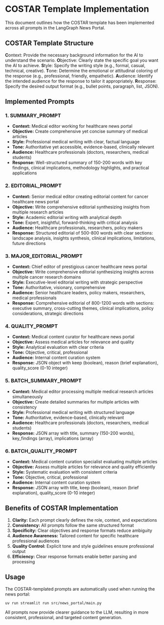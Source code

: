 # COSTAR Template Implementation

This document outlines how the COSTAR template has been implemented across all prompts in the LangGraph News Portal.

## COSTAR Template Structure

**C**ontext: Provide the necessary background information for the AI to understand the scenario.
**O**bjective: Clearly state the specific goal you want the AI to achieve.
**S**tyle: Specify the writing style (e.g., formal, casual, technical, creative).
**T**one: Determine the emotional or attitudinal coloring of the response (e.g., professional, friendly, empathetic).
**A**udience: Identify the intended audience for the response to tailor it appropriately.
**R**esponse: Specify the desired output format (e.g., bullet points, paragraph, list, JSON).

## Implemented Prompts

### 1. SUMMARY_PROMPT
- **Context:** Medical editor working for healthcare news portal
- **Objective:** Create comprehensive yet concise summary of medical articles
- **Style:** Professional medical writing with clear, factual language
- **Tone:** Authoritative yet accessible, evidence-based, clinically relevant
- **Audience:** Healthcare professionals (doctors, researchers, medical students)
- **Response:** Well-structured summary of 150-200 words with key findings, clinical implications, methodology highlights, and practical applications

### 2. EDITORIAL_PROMPT
- **Context:** Senior medical editor creating editorial content for cancer healthcare news portal
- **Objective:** Write comprehensive editorial synthesizing insights from multiple research articles
- **Style:** Academic editorial writing with analytical depth
- **Tone:** Expert, insightful, forward-thinking with critical analysis
- **Audience:** Healthcare professionals, researchers, policy makers
- **Response:** Structured editorial of 500-800 words with clear sections: landscape analysis, insights synthesis, clinical implications, limitations, future directions

### 3. MAJOR_EDITORIAL_PROMPT
- **Context:** Chief editor of prestigious cancer healthcare news portal
- **Objective:** Write comprehensive editorial synthesizing insights across multiple cancer research domains
- **Style:** Executive-level editorial writing with strategic perspective
- **Tone:** Authoritative, visionary, comprehensive
- **Audience:** Senior healthcare leaders, policy makers, researchers, medical professionals
- **Response:** Comprehensive editorial of 800-1200 words with sections: executive summary, cross-cutting themes, clinical implications, policy considerations, strategic directions

### 4. QUALITY_PROMPT
- **Context:** Medical content curator for healthcare news portal
- **Objective:** Assess medical articles for relevance and quality
- **Style:** Analytical evaluation with clear criteria
- **Tone:** Objective, critical, professional
- **Audience:** Internal content curation system
- **Response:** JSON object with keep (boolean), reason (brief explanation), quality_score (0-10 integer)

### 5. BATCH_SUMMARY_PROMPT
- **Context:** Medical editor processing multiple medical research articles simultaneously
- **Objective:** Create detailed summaries for multiple articles with consistency
- **Style:** Professional medical writing with structured language
- **Tone:** Authoritative, evidence-based, clinically relevant
- **Audience:** Healthcare professionals (doctors, researchers, medical students)
- **Response:** JSON array with title, summary (150-200 words), key_findings (array), implications (array)

### 6. BATCH_QUALITY_PROMPT
- **Context:** Medical content curation specialist evaluating multiple articles
- **Objective:** Assess multiple articles for relevance and quality efficiently
- **Style:** Systematic evaluation with consistent criteria
- **Tone:** Objective, critical, professional
- **Audience:** Internal content curation system
- **Response:** JSON array with title, keep (boolean), reason (brief explanation), quality_score (0-10 integer)

## Benefits of COSTAR Implementation

1. **Clarity:** Each prompt clearly defines the role, context, and expectations
2. **Consistency:** All prompts follow the same structured format
3. **Specificity:** Clear objectives and response formats reduce ambiguity
4. **Audience Awareness:** Tailored content for specific healthcare professional audiences
5. **Quality Control:** Explicit tone and style guidelines ensure professional output
6. **Efficiency:** Clear response formats enable better parsing and processing

## Usage

The COSTAR-templated prompts are automatically used when running the news portal:

```bash
uv run streamlit run src/news_portal/main.py
```

All prompts now provide clearer guidance to the LLM, resulting in more consistent, professional, and targeted content generation.
